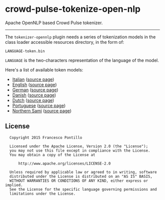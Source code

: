 crowd-pulse-tokenize-open-nlp
=============================

Apache OpenNLP based Crowd Pulse tokenizer.

-----------------------------

The `tokenizer-opennlp` plugin needs a series of tokenization models in the class loader accessible 
resources directory, in the form of:

    LANGUAGE-token.bin
    
`LANGUAGE` is the two-characters representation of the language of the model.

Here's a list of available token models:
  - [Italian](https://github.com/aciapetti/opennlp-italian-models/raw/master/models/it/it-token.bin) 
  ([source page](https://github.com/aciapetti/opennlp-italian-models))
  - [English](http://opennlp.sourceforge.net/models-1.5/en-token.bin) 
  ([source page](http://opennlp.sourceforge.net/models-1.5/))
  - [German](http://opennlp.sourceforge.net/models-1.5/de-token.bin)
  ([source page](http://opennlp.sourceforge.net/models-1.5/))
  - [Danish](http://opennlp.sourceforge.net/models-1.5/da-token.bin) 
  ([source page](http://opennlp.sourceforge.net/models-1.5/))
  - [Dutch](http://opennlp.sourceforge.net/models-1.5/nl-token.bin) 
  ([source page](http://opennlp.sourceforge.net/models-1.5/))
  - [Portuguese](http://opennlp.sourceforge.net/models-1.5/pt-token.bin) 
  ([source page](http://opennlp.sourceforge.net/models-1.5/))
  - [Northern Sami](http://opennlp.sourceforge.net/models-1.5/se-token.bin) 
  ([source page](http://opennlp.sourceforge.net/models-1.5/))

## License

```
  Copyright 2015 Francesco Pontillo

  Licensed under the Apache License, Version 2.0 (the "License");
  you may not use this file except in compliance with the License.
  You may obtain a copy of the License at

      http://www.apache.org/licenses/LICENSE-2.0

  Unless required by applicable law or agreed to in writing, software
  distributed under the License is distributed on an "AS IS" BASIS,
  WITHOUT WARRANTIES OR CONDITIONS OF ANY KIND, either express or implied.
  See the License for the specific language governing permissions and
  limitations under the License.

```